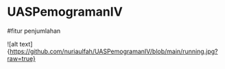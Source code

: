 # UASPemogramanIV

#fitur
penjumlahan


![alt text]{https://github.com/nuriaulfah/UASPemogramanIV/blob/main/running.jpg?raw=true}
